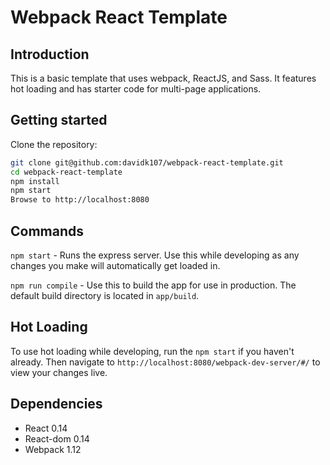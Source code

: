 # Webpack React Template

## Introduction
This is a basic template that uses webpack, ReactJS, and Sass. It features hot loading and has starter code for multi-page applications. 


## Getting started
Clone the repository:

```sh
git clone git@github.com:davidk107/webpack-react-template.git
cd webpack-react-template
npm install
npm start
Browse to http://localhost:8080
```

## Commands
```npm start``` - Runs the express server. Use this while developing as any changes you make will automatically get loaded in. 

```npm run compile``` - Use this to build the app for use in production. The default build directory is located in ```app/build```.  

## Hot Loading
To use hot loading while developing, run the ```npm start``` if you haven't already. Then navigate to ```http://localhost:8080/webpack-dev-server/#/``` to view your changes live.


## Dependencies
- React 0.14
- React-dom 0.14
- Webpack 1.12
